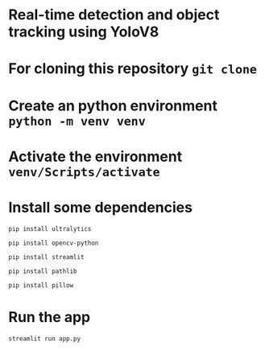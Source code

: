# Real-time detection and object tracking using YoloV8

# For cloning this repository ```git clone ```

# Create an python environment ```python -m venv venv```
 

# Activate the environment ```venv/Scripts/activate```

# Install some dependencies

```pip install ultralytics```

```pip install opencv-python```

```pip install streamlit```

```pip install pathlib```

```pip install pillow```


# Run the app

```streamlit run app.py```
